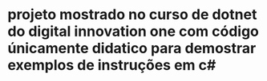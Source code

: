 # projeto mostrado no curso de dotnet do digital innovation one com código únicamente didatico para demostrar exemplos de instruções em c#